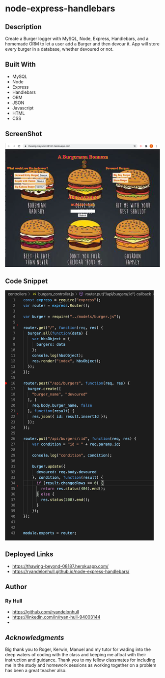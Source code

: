 # node-express-handlebars


## Description

Create a Burger logger with MySQL, Node, Express, Handlebars, and a homemade ORM to let a user add a Burger and then devour it. App will store every burger in a database, whether devoured or not. 



## Built With
- MySQL
- Node
- Express
- Handlebars
- ORM
- JSON
- Javascript
- HTML
- CSS



## ScreenShot
![Burgers in action](./public/assets/img/Burger-in-use.png)


## Code Snippet
![code snippet](./public/assets/img/BurgerScreenShot2.png)


## Deployed Links
- https://thawing-beyond-08187.herokuapp.com/
-  https://ryandelonhull.github.io/node-express-handlebars/

## Author 

### Ry Hull
 - https://github.com/ryandelonhull
 - https://linkedin.com/in/ryan-hull-94003144
 - 



  ## *Acknowledgments*

 Big thank you to Roger, Kerwin, Manuel and my tutor for wading into the deep waters of coding with the class and keeping me afloat with their instruction and guidance. Thank you to my fellow classmates for including me in the study and homework sessions as working together on a problem has been a great teacher also.

